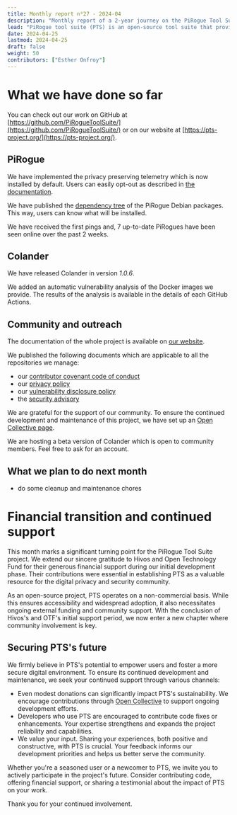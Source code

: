 ```yaml
---
title: Monthly report n⁰27 - 2024-04
description: "Monthly report of a 2-year journey on the PiRogue Tool Suite project"
lead: "PiRogue tool suite (PTS) is an open-source tool suite that provides a comprehensive mobile forensic and network traffic analysis platform."
date: 2024-04-25
lastmod: 2024-04-25
draft: false
weight: 50
contributors: ["Esther Onfroy"]
---
```


# What we have done so far
You can check out our work on GitHub at [https://github.com/PiRogueToolSuite/](https://github.com/PiRogueToolSuite/) or on our website at [https://pts-project.org/](https://pts-project.org/). 

## PiRogue

We have implemented the privacy preserving telemetry which is now installed by default. Users can easily opt-out as described in [the documentation](https://pts-project.org/docs/pirogue/telemetry/).

We have published the [dependency tree](https://pts-project.org/docs/pirogue/operating-system/#packaging-for-pirogue) of the PiRogue Debian packages. This way, users can know what will be installed.

We have received the first pings and, 7 up-to-date PiRogues have been seen online over the past 2 weeks.

## Colander
We have released Colander in version *1.0.6*.

We added an automatic vulnerability analysis of the Docker images we provide. The results of the analysis is available in the details of each GitHub Actions.

## Community and outreach
The documentation of the whole project is available on [our website](https://pts-project.org). 

We published the following documents which are applicable to all the repositories we manage:
* our [contributor covenant code of conduct](https://pts-project.org/contributors/coc/) 
* our [privacy policy](https://pts-project.org/privacy-policy/) 
* our [vulnerability disclosure policy](https://pts-project.org/security/disclosure/)
* the [security advisory](https://pts-project.org/security/advisory/)

We are grateful for the support of our community. To ensure the continued development and maintenance of this project, we have set up an [Open Collective page](https://opencollective.com/pts).

We are hosting a beta version of Colander which is open to community members. Feel free to ask for an account.

## What we plan to do next month
* do some cleanup and maintenance chores

# Financial transition and continued support

This month marks a significant turning point for the PiRogue Tool Suite project. We extend our sincere gratitude to Hivos and Open Technology Fund for their generous financial support during our initial development phase. Their contributions were essential in establishing PTS as a valuable resource for the digital privacy and security community. 

As an open-source project, PTS operates on a non-commercial basis. While this ensures accessibility and widespread adoption, it also necessitates ongoing external funding and community support. With the conclusion of Hivos's and OTF's initial support period, we now enter a new chapter where community involvement is key.

## Securing PTS's future

We firmly believe in PTS's potential to empower users and foster a more secure digital environment. To ensure its continued development and maintenance, we seek your continued support through various channels:

* Even modest donations can significantly impact PTS's sustainability. We encourage contributions through [Open Collective](https://opencollective.com/pts) to support ongoing development efforts.
* Developers who use PTS are encouraged to contribute code fixes or enhancements. Your expertise strengthens and expands the project reliability and capabilities. 
* We value your input. Sharing your experiences, both positive and constructive, with PTS is crucial. Your feedback informs our development priorities and helps us better serve the community.

Whether you're a seasoned user or a newcomer to PTS, we invite you to actively participate in the project's future. Consider contributing code, offering financial support, or sharing a testimonial about the impact of PTS on your work.

Thank you for your continued involvement.
